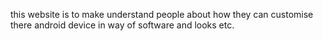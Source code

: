 

this website is to make understand people about how they can customise
there android device in way of software and looks etc. 